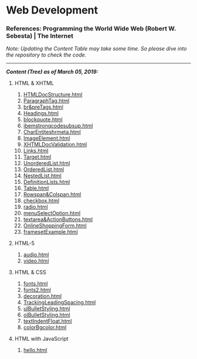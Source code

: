 # Web Development

### References: Programming the World Wide Web (Robert W. Sebesta) | The Internet

*Note: Updating the Content Table may take some time. So please dive into the repository to check the code.*

<hr/>

***Content (Tree) as of March 05, 2019:***
1. HTML & XHTML
   1. [HTMLDocStructure.html](https://github.com/Ch-sriram/Web-Development-I/blob/master/1-HTML%20%26%20XHTML/1-HTMLDocStructure.html)
   2. [ParagraphTag.html](https://github.com/Ch-sriram/Web-Development-I/blob/master/1-HTML%20%26%20XHTML/2-ParagraphTag.html)
   3. [br&preTags.html](https://github.com/Ch-sriram/Web-Development-I/blob/master/1-HTML%20%26%20XHTML/3-br%26preTags.html)
   4. [Headings.html](https://github.com/Ch-sriram/Web-Development-I/blob/master/1-HTML%20%26%20XHTML/4-Headings.html)
   5. [blockquote.html](https://github.com/Ch-sriram/Web-Development-I/blob/master/1-HTML%20%26%20XHTML/5-blockquote.html)
   6. [ibemstrongcodesubsup.html](https://github.com/Ch-sriram/Web-Development-I/blob/master/1-HTML%20%26%20XHTML/6-ibemstrongcodesubsup.html)
   7. [CharEntiteshrmeta.html](https://github.com/Ch-sriram/Web-Development-I/blob/master/1-HTML%20%26%20XHTML/7-CharEntiteshrmeta.html)
   8. [ImageElement.html](https://github.com/Ch-sriram/Web-Development-I/blob/master/1-HTML%20%26%20XHTML/8-ImageElement.html)
   9. [XHTMLDocValidation.html](https://github.com/Ch-sriram/Web-Development-I/blob/master/1-HTML%20%26%20XHTML/9-XHTMLDocValidation.html)
   10. [Links.html](https://github.com/Ch-sriram/Web-Development-I/blob/master/1-HTML%20%26%20XHTML/10-Links.html)
   11. [Target.html](https://github.com/Ch-sriram/Web-Development-I/blob/master/1-HTML%20%26%20XHTML/11-Target.html)
   12. [UnorderedList.html](https://github.com/Ch-sriram/Web-Development-I/blob/master/1-HTML%20%26%20XHTML/12-UnorderedList.html)
   13. [OrderedList.html](https://github.com/Ch-sriram/Web-Development-I/blob/master/1-HTML%20%26%20XHTML/13-OrderedList.html)
   14. [NestedList.html](https://github.com/Ch-sriram/Web-Development-I/blob/master/1-HTML%20%26%20XHTML/14-NestedList.html)
   15. [DefinitionLists.html](https://github.com/Ch-sriram/Web-Development-I/blob/master/1-HTML%20%26%20XHTML/15-DefinitionLists.html)
   16. [Table.html](https://github.com/Ch-sriram/Web-Development-I/blob/master/1-HTML%20%26%20XHTML/16-Table.html)
   17. [Rowspan&Colspan.html](https://github.com/Ch-sriram/Web-Development-I/blob/master/1-HTML%20%26%20XHTML/17-Rowspan%26Colspan.html)
   18. [checkbox.html](https://github.com/Ch-sriram/Web-Development-I/blob/master/1-HTML%20%26%20XHTML/18-checkbox.html)
   19. [radio.html](https://github.com/Ch-sriram/Web-Development-I/blob/master/1-HTML%20%26%20XHTML/19-radio.html)
   20. [menuSelectOption.html](https://github.com/Ch-sriram/Web-Development-I/blob/master/1-HTML%20%26%20XHTML/20-menuSelectOption.html)
   21. [textarea&ActionButtons.html](https://github.com/Ch-sriram/Web-Development-I/blob/master/1-HTML%20%26%20XHTML/21-textarea%26ActionButtons.html)
   22. [OnlineShoppingForm.html](https://github.com/Ch-sriram/Web-Development-I/blob/master/1-HTML%20%26%20XHTML/22-OnlineShoppingForm.html)
   23. [framesetExample.html](https://github.com/Ch-sriram/Web-Development-I/blob/master/1-HTML%20%26%20XHTML/23-framesetExample.html)
   
2. HTML-5
   1. [audio.html](https://github.com/Ch-sriram/Web-Development-I/blob/master/2-HTML5/1-audio.html)
   2. [video.html](https://github.com/Ch-sriram/Web-Development-I/blob/master/2-HTML5/2-video.html)

3. HTML & CSS
   1. [fonts.html](https://github.com/Ch-sriram/Web-Development-I/blob/master/3-HTML%20%26%20CSS/1-fonts.html)
   2. [fonts2.html](https://github.com/Ch-sriram/Web-Development-I/blob/master/3-HTML%20%26%20CSS/2-fonts2.html)
   3. [decoration.html](https://github.com/Ch-sriram/Web-Development-I/blob/master/3-HTML%20%26%20CSS/3-decoration.html)
   4. [TrackingLeadingSpacing.html](https://github.com/Ch-sriram/Web-Development-I/blob/master/3-HTML%20%26%20CSS/4-TrackingLeadingSpacing.html)
   5. [ulBulletStyling.html](https://github.com/Ch-sriram/Web-Development-I/blob/master/3-HTML%20%26%20CSS/5-ulBulletStyling.html)
   6. [olBulletStyling.html](https://github.com/Ch-sriram/Web-Development-I/blob/master/3-HTML%20%26%20CSS/6-olBulletStyling.html)
   7. [textIndentFloat.html](https://github.com/Ch-sriram/Web-Development-I/blob/master/3-HTML%20%26%20CSS/7-textIndentFloat.html)
   8. [colorBgcolor.html](https://github.com/Ch-sriram/Web-Development-I/blob/master/3-HTML%20%26%20CSS/8-colorBgcolor.html)

4. HTML with JavaScript
   1. [hello.html](https://github.com/Ch-sriram/Web-Development-I/blob/master/4-HTML%20with%20JavaScript/1-hello.html)
   



